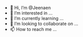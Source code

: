 - 👋 Hi, I’m @Jeenaen
- 👀 I’m interested in ...
- 🌱 I’m currently learning ...
- 💞️ I’m looking to collaborate on ...
- 📫 How to reach me ...

<!---
Jeenaen/Jeenaen is a ✨ special ✨ repository because its `README.md` (this file) appears on your GitHub profile.
You can click the Preview link to take a look at your changes.
--->
